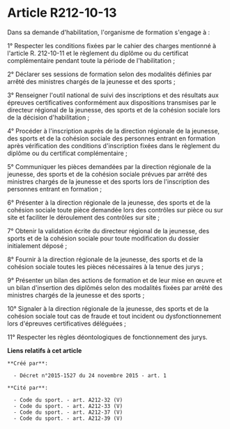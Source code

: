 # Article R212-10-13

Dans sa demande d'habilitation, l'organisme de formation s'engage à : 

1° Respecter les conditions fixées par le cahier des charges mentionné à l'article R. 212-10-11 et le règlement du diplôme ou
du certificat complémentaire pendant toute la période de l'habilitation ; 

2° Déclarer ses sessions de formation selon des modalités définies par arrêté des ministres chargés de la jeunesse et des
sports ; 

3° Renseigner l'outil national de suivi des inscriptions et des résultats aux épreuves certificatives conformément aux
dispositions transmises par le directeur régional de la jeunesse, des sports et de la cohésion sociale lors de la décision
d'habilitation ; 

4° Procéder à l'inscription auprès de la direction régionale de la jeunesse, des sports et de la cohésion sociale des
personnes entrant en formation après vérification des conditions d'inscription fixées dans le règlement du diplôme ou du
certificat complémentaire ; 

5° Communiquer les pièces demandées par la direction régionale de la jeunesse, des sports et de la cohésion sociale prévues
par arrêté des ministres chargés de la jeunesse et des sports lors de l'inscription des personnes entrant en formation ; 

6° Présenter à la direction régionale de la jeunesse, des sports et de la cohésion sociale toute pièce demandée lors des
contrôles sur pièce ou sur site et faciliter le déroulement des contrôles sur site ; 

7° Obtenir la validation écrite du directeur régional de la jeunesse, des sports et de la cohésion sociale pour toute
modification du dossier initialement déposé ; 

8° Fournir à la direction régionale de la jeunesse, des sports et de la cohésion sociale toutes les pièces nécessaires à la
tenue des jurys ; 

9° Présenter un bilan des actions de formation et de leur mise en œuvre et un bilan d'insertion des diplômés selon des
modalités fixées par arrêté des ministres chargés de la jeunesse et des sports ; 

10° Signaler à la direction régionale de la jeunesse, des sports et de la cohésion sociale tout cas de fraude et tout
incident ou dysfonctionnement lors d'épreuves certificatives déléguées ; 

11° Respecter les règles déontologiques de fonctionnement des jurys.

**Liens relatifs à cet article**

	**Créé par**:

	  - Décret n°2015-1527 du 24 novembre 2015 - art. 1

	**Cité par**:

	  - Code du sport. - art. A212-32 (V)
	  - Code du sport. - art. A212-33 (V)
	  - Code du sport. - art. A212-37 (V)
	  - Code du sport. - art. A212-39 (V)

